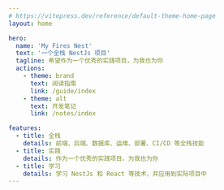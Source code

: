 ```yaml
---
# https://vitepress.dev/reference/default-theme-home-page
layout: home

hero:
  name: 'My Fires Nest'
  text: '一个全栈 NestJs 项目'
  tagline: 希望作为一个优秀的实践项目，为我也为你
  actions:
    - theme: brand
      text: 阅读指南
      link: /guide/index
    - theme: alt
      text: 开发笔记
      link: /notes/index

features:
  - title: 全栈
    details: 前端、后端、数据库、运维、部署、CI/CD 等全栈技能
  - title: 实践
    details: 作为一个优秀的实践项目，为我也为你
  - title: 学习
    details: 学习 NestJs 和 React 等技术，并应用到实际项目中
---
```

